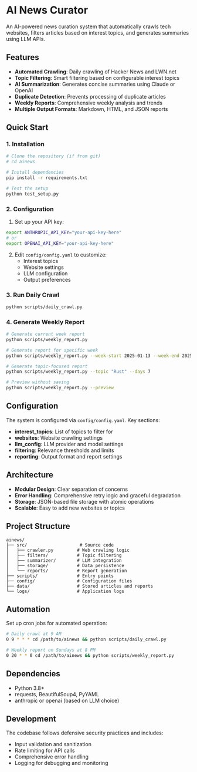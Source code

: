 # AI News Curator

An AI-powered news curation system that automatically crawls tech websites, filters articles based on interest topics, and generates summaries using LLM APIs.

## Features

- **Automated Crawling**: Daily crawling of Hacker News and LWN.net
- **Topic Filtering**: Smart filtering based on configurable interest topics
- **AI Summarization**: Generates concise summaries using Claude or OpenAI
- **Duplicate Detection**: Prevents processing of duplicate articles
- **Weekly Reports**: Comprehensive weekly analysis and trends
- **Multiple Output Formats**: Markdown, HTML, and JSON reports

## Quick Start

### 1. Installation

```bash
# Clone the repository (if from git)
# cd ainews

# Install dependencies
pip install -r requirements.txt

# Test the setup
python test_setup.py
```

### 2. Configuration

1. Set up your API key:
```bash
export ANTHROPIC_API_KEY="your-api-key-here"
# or
export OPENAI_API_KEY="your-api-key-here"
```

2. Edit `config/config.yaml` to customize:
   - Interest topics
   - Website settings
   - LLM configuration
   - Output preferences

### 3. Run Daily Crawl

```bash
python scripts/daily_crawl.py
```

### 4. Generate Weekly Report

```bash
# Generate current week report
python scripts/weekly_report.py

# Generate report for specific week
python scripts/weekly_report.py --week-start 2025-01-13 --week-end 2025-01-19

# Generate topic-focused report
python scripts/weekly_report.py --topic "Rust" --days 7

# Preview without saving
python scripts/weekly_report.py --preview
```

## Configuration

The system is configured via `config/config.yaml`. Key sections:

- **interest_topics**: List of topics to filter for
- **websites**: Website crawling settings
- **llm_config**: LLM provider and model settings
- **filtering**: Relevance thresholds and limits
- **reporting**: Output format and report settings

## Architecture

- **Modular Design**: Clear separation of concerns
- **Error Handling**: Comprehensive retry logic and graceful degradation
- **Storage**: JSON-based file storage with atomic operations
- **Scalable**: Easy to add new websites or topics

## Project Structure

```
ainews/
├── src/                    # Source code
│   ├── crawler.py         # Web crawling logic
│   ├── filters/           # Topic filtering
│   ├── summarizer/        # LLM integration
│   ├── storage/           # Data persistence
│   └── reports/           # Report generation
├── scripts/               # Entry points
├── config/                # Configuration files
├── data/                  # Stored articles and reports
└── logs/                  # Application logs
```

## Automation

Set up cron jobs for automated operation:

```bash
# Daily crawl at 9 AM
0 9 * * * cd /path/to/ainews && python scripts/daily_crawl.py

# Weekly report on Sundays at 8 PM
0 20 * * 0 cd /path/to/ainews && python scripts/weekly_report.py
```

## Dependencies

- Python 3.8+
- requests, BeautifulSoup4, PyYAML
- anthropic or openai (based on LLM choice)

## Development

The codebase follows defensive security practices and includes:
- Input validation and sanitization
- Rate limiting for API calls
- Comprehensive error handling
- Logging for debugging and monitoring